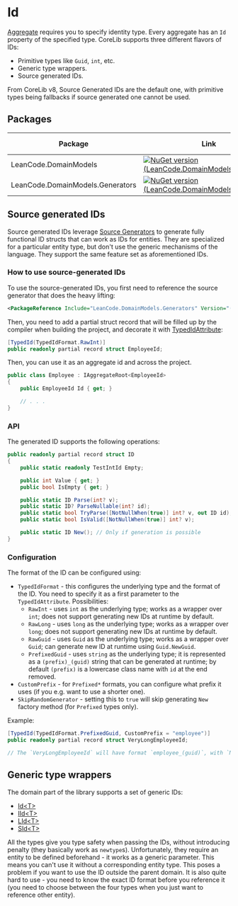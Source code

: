 # Id

[Aggregate] requires you to specify identity type. Every aggregate has an `Id` property of the specified type. CoreLib supports three different flavors of IDs:

- Primitive types like `Guid`, `int`, etc.
- Generic type wrappers.
- Source generated IDs.

From CoreLib v8, Source Generated IDs are the default one, with primitive types being fallbacks if source generated one cannot be used.

## Packages

| Package | Link | Application in section |
| --- | ----------- | ----------- |
| LeanCode.DomainModels | [![NuGet version (LeanCode.DomainModels)](https://img.shields.io/nuget/vpre/LeanCode.DomainModels.svg?style=flat-square&logo=nuget)](https://www.nuget.org/packages/LeanCode.DomainModels) | `IAggregateRoot` |
| LeanCode.DomainModels.Generators | [![NuGet version (LeanCode.DomainModels.Generators)](https://img.shields.io/nuget/vpre/LeanCode.DomainModels.Generators.svg?style=flat-square&logo=nuget)](https://www.nuget.org/packages/LeanCode.DomainModels.Generators) | Ids |

## Source generated IDs

Source generated IDs leverage [Source Generators](https://learn.microsoft.com/en-us/dotnet/csharp/roslyn-sdk/source-generators-overview) to generate fully functional ID structs that can work as IDs for entities. They are specialized for a particular entity type, but don't use the generic mechanisms of the language. They support the same feature set as aforementioned IDs.

### How to use source-generated IDs

To use the source-generated IDs, you first need to reference the source generator that does the heavy lifting:

```xml
<PackageReference Include="LeanCode.DomainModels.Generators" Version="(version)" OutputItemType="Analyzer" ReferenceOutputAssembly="false" />
```

Then, you need to add a partial struct record that will be filled up by the compiler when building the project, and decorate it with [TypedIdAttribute]:

```cs
[TypedId(TypedIdFormat.RawInt)]
public readonly partial record struct EmployeeId;
```

Then, you can use it as an aggregate id and across the project.

```cs
public class Employee : IAggregateRoot<EmployeeId>
{
    public EmployeeId Id { get; }

    // . . .
}
```

### API

The generated ID supports the following operations:

```cs
public readonly partial record struct ID
{
    public static readonly TestIntId Empty;

    public int Value { get; }
    public bool IsEmpty { get; }

    public static ID Parse(int? v);
    public static ID? ParseNullable(int? id);
    public static bool TryParse([NotNullWhen(true)] int? v, out ID id);
    public static bool IsValid([NotNullWhen(true)] int? v);

    public static ID New(); // Only if generation is possible
}
```

### Configuration

The format of the ID can be configured using:

- `TypedIdFormat` - this configures the underlying type and the format of the ID. You need to specify it as a first parameter to the `TypedIdAttribute`. Possibilities:
    - `RawInt` - uses `int` as the underlying type; works as a wrapper over `int`; does not support generating new IDs at runtime by default.
    - `RawLong` - uses `long` as the underlying type; works as a wrapper over `long`; does not support generating new IDs at runtime by default.
    - `RawGuid` - uses `Guid` as the underlying type; works as a wrapper over `Guid`; can generate new ID at runtime using `Guid.NewGuid`.
    - `PrefixedGuid` - uses `string` as the underlying type; it is represented as a `(prefix)_(guid)` string that can be generated at runtime; by default `(prefix)` is a lowercase class name with `id` at the end removed.
- `CustomPrefix` - for `Prefixed*` formats, you can configure what prefix it uses (if you e.g. want to use a shorter one).
- `SkipRandomGenerator` - setting this to `true` will skip generating `New` factory method (for `Prefixed` types only).

Example:

```cs
[TypedId(TypedIdFormat.PrefixedGuid, CustomPrefix = "employee")]
public readonly partial record struct VeryLongEmployeeId;

// The `VeryLongEmployeeId` will have format `employee_(guid)`, with `New` using `Guid.NewGuid` as random source.
```

## Generic type wrappers

The domain part of the library supports a set of generic IDs:

- [Id&lt;T&gt;]
- [IId&lt;T&gt;]
- [LId&lt;T&gt;]
- [SId&lt;T&gt;]

All the types give you type safety when passing the IDs, without introducing penalty (they basically work as `newtype`s). Unfortunately, they require an entity to be defined beforehand - it works as a generic parameter. This means you can't use it without a corresponding entity type. This poses a problem if you want to use the ID outside the parent domain. It is also quite hard to use - you need to know the exact ID format before you reference it (you need to choose between the four types when you just want to reference other entity).

[Id&lt;T&gt;]: https://github.com/leancodepl/corelibrary/blob/HEAD/src/Domain/LeanCode.DomainModels/Model/Id.cs
[IId&lt;T&gt;]: https://github.com/leancodepl/corelibrary/blob/HEAD/src/Domain/LeanCode.DomainModels/Model/Id.cs
[LId&lt;T&gt;]: https://github.com/leancodepl/corelibrary/blob/HEAD/src/Domain/LeanCode.DomainModels/Model/Id.cs
[SId&lt;T&gt;]: https://github.com/leancodepl/corelibrary/blob/HEAD/src/Domain/LeanCode.DomainModels/Model/Id.cs
[TypedIdAttribute]: https://github.com/leancodepl/corelibrary/blob/HEAD/src/Domain/LeanCode.DomainModels/Ids/TypedIdAttribute.cs
[Aggregate]: ../aggregate/index.md
